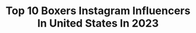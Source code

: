 ---
title: Top 10 Boxers Instagram Influencers In United States In 2023
description: >-
  Find top boxers Instagram influencers in United States in 2023. Most popular hashtags: #boxing #family #love.
platform: Instagram
hits: 733
text_top: Discover the most popular Instagram accounts on inBeat.
text_bottom: Our platform has 733 Instagram influencers like this in United States for you to pitch.
profiles:
  - username: "boxers_lovely_bx"
    fullname: >-
      Boxers
    bio: >-
      🌟We 💖Boxers Dog || 👕 Uniquely Designed T-Shirts&more 🌟 Printed in the USA 🌟 💯Satisfaction guarantied❗ CLICK⤵to SHOP 👕 ⤵👇👇
    location: "United States"
    followers: 30950
    engagement: 612
    commentsToLikes: 0.007281
    id: ck14jg4mfk6380i19pj2vva1a
    verified: false
    hashtags: "#boxerbreed, #boxerlab, #boxerlover, #boxerpuppies"
  - username: "tommyfury"
    fullname: >-
      Tommy TNT Fury
    bio: >-
      TNT💣 Contact✉️- jake@alphatalentgroup.co.uk Professional boxer🥊 YouTube⬇️
    location: "United States"
    followers: 4320313
    engagement: 755
    commentsToLikes: 0.005771
    id: cku8q8m6imgwp0j233sy1s9py
    verified: false
    hashtags: "#fableticsmeneu, #ad, #mayweatherdeji, #furybamba"
  - username: "king_teej"
    fullname: >-
      The King 👑
    bio: >-
      📖 • minimalist • world traveler • cigarian • KING 🏡 • Miami, FL 🌎 • 6 Continents I 45+ Countries | 19 States 15% OFF KING Boxers promo code: KINGTEEJ
    location: "United States"
    followers: 21958
    engagement: 464
    commentsToLikes: 0.068809
    id: ck6u6ovm6gv330j71jw4safxl
    verified: false
    hashtags: "#instadaily, #rockclimbing, #instatravel, #travelphotography"
  - username: "hector_tanajara"
    fullname: >-
      El Finito
    bio: >-
      Professional boxer signed with Golden Boy Promotions 👊 19-0 (5KO's) #TeamTanajara #RGBA #210 💯 Westside San Antonio, Texas Twitter: hector_tanajara
    location: "United States"
    followers: 20594
    engagement: 913
    commentsToLikes: 0.030677
    id: ck5hisq1vf6qf0i11pyl00xj6
    verified: true
    hashtags: "#rgba, #teamtanajara, #210, #sanantonio"
  - username: "dan_azeez"
    fullname: >-
      𝗗𝗔𝗡 𝗔𝗭𝗘𝗘𝗭
    bio: >-
      Professional Light Heavyweight Boxer 13-0 Southern Area Champion English Champion 🏆🏴󠁧󠁢󠁥󠁮󠁧󠁿 Sponsored by @romaxsolutions @algbra 📩 @connectforcecf
    location: "United States"
    followers: 11289
    engagement: 1109
    commentsToLikes: 0.072907
    id: ck5byoo3npjph0i11wnro9oxy
    verified: false
    hashtags: "#speedballchallenge, #super, #2ndsept, #property"
  - username: "findingmarcos"
    fullname: >-
      Marcos Guerrero
    bio: >-
      EA for the best boxer in the world
    location: "United States"
    followers: 15241
    engagement: 1236
    commentsToLikes: 0.038654
    id: ck5q01iwt3s7j0i110q4auobh
    verified: false
    hashtags: ""
  - username: "amadofvargas"
    fullname: >-
      Amado Fernando Vargas 🇲🇽
    bio: >-
      AFV 💫 “El Malvado” Las Vegas. Professional Boxer. Record 2-0 #TeamVargas🇲🇽
    location: "United States"
    followers: 67189
    engagement: 878
    commentsToLikes: 0.020237
    id: ck6tpkl6fke4g0j71caz0xu4r
    verified: false
    hashtags: "#teamvargas, #elgeneral, #repost, #roadto2"
  - username: "jeison_banana_rosario"
    fullname: >-
      Aka Banana
    bio: >-
      Boxer 🥊 Unified World Champion WBA • IBF • IBO Super Welter 154 Son Of God Next fight September 26 And New Undisputed
    location: "United States"
    followers: 14358
    engagement: 737
    commentsToLikes: 0.047643
    id: ck5qacajffnhm0i11xtog5fpg
    verified: false
    hashtags: "#godisgood, #godisgoodallthetime, #teambanana, #premierboxingchampions"
  - username: "overtflow"
    fullname: >-
      OVERT | PJ
    bio: >-
      yoyoyo @fortnite: OVERT 🎮 Gamer @gfuelenergy 🥊 Logan Paul vs KSI Boxer 📊 @forbes 🏀 NBA PM 🏆 Game Awards ♾ FaZe Up 🥋 BJJ Brown Belt 🎰 Vegas 🥇@play.nacl
    location: "United States"
    followers: 127583
    engagement: 208
    commentsToLikes: 0.102963
    id: ck8wfyhlqggin0j78w1tplpg1
    verified: false
    hashtags: "#fortnite, #vbucks"
  - username: "cannonnation"
    fullname: >-
      Brandon "The Cannon" Adams
    bio: >-
      Pro Boxer 🥊YouTube: @BATheCannon 🥊Facebook: @BrandonTheCannon
    location: "United States"
    followers: 12767
    engagement: 609
    commentsToLikes: 0.074159
    id: ck8szhio5ogw90j78mce8occu
    verified: false
    hashtags: "#brown, #losangeles, #health, #fun"
---
